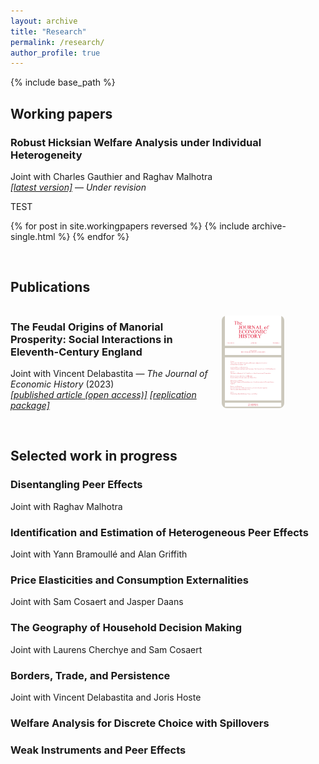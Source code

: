 ```yaml
---
layout: archive
title: "Research"
permalink: /research/
author_profile: true
---
```


  <style>
    .container {
      display: flex;
      align-items: center;
      justify-content: space-between;
      width: 130%;
      margin: 0 auto;
    }
    .text {
      flex: 1;
      padding-right: 20px;
    }
    .image {
      flex: 1;
    }
    img {
      max-width: 100px;
      height: auto;
      border-radius: 8px;
    }
  </style>




{% include base_path %}

<h2>Working papers</h2>
<h3 class="archive__item-title" itemprop="headline">Robust Hicksian Welfare Analysis under Individual Heterogeneity</h3>
<p>Joint with Charles Gauthier and Raghav Malhotra <br> <a href="https://sebastiaan-maes.github.io/files/Robust_Hicksian_Welfare_Analysis_under_Individual_Heterogeneity.pdf"><i>[latest version]</i></a> &mdash; <i>Under revision</i></p>

TEST

{% for post in site.workingpapers reversed %}
    {% include archive-single.html %}
{% endfor %}



<br>
<h2>Publications</h2>
  <div class="container">
    <div class="text">
      <h3 class="archive__item-title" itemprop="headline">The Feudal Origins of Manorial Prosperity: Social Interactions in Eleventh-Century England</h3>
      <p>Joint with Vincent Delabastita &mdash; <i>The Journal of Economic History</i> (2023) <br> 
        <a href="https://doi.org/10.1017/S0022050723000116"><i>[published article (open access)]</i></a> <a href="https://doi.org/10.3886/E184904V1"><i>[replication package]</i></a></p>
    </div>
    <div class="image">
      <img src="/images/JEH23.jpg" alt="Description of image">
    </div>
  </div>



  

<br>
<h2>Selected work in progress</h2>

<h3 class="archive__item-title" itemprop="headline">Disentangling Peer Effects</h3>
<p>Joint with Raghav Malhotra <br> </p>

<h3 class="archive__item-title" itemprop="headline">Identification and Estimation of Heterogeneous Peer Effects</h3>
<p>Joint with Yann Bramoullé and Alan Griffith <br> </p>

<h3 class="archive__item-title" itemprop="headline">Price Elasticities and Consumption Externalities</h3>
<p>Joint with Sam Cosaert and Jasper Daans <br> </p>

<h3 class="archive__item-title" itemprop="headline">The Geography of Household Decision Making</h3>
<p>Joint with Laurens Cherchye and Sam Cosaert <br> </p>

<h3 class="archive__item-title" itemprop="headline">Borders, Trade, and Persistence</h3>
<p>Joint with Vincent Delabastita and Joris Hoste <br> </p>

<h3 class="archive__item-title" itemprop="headline">Welfare Analysis for Discrete Choice with Spillovers </h3>

<h3 class="archive__item-title" itemprop="headline">Weak Instruments and Peer Effects </h3>
